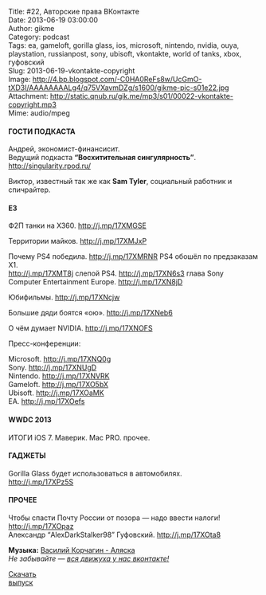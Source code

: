 Title: #22, Авторские права ВКонтакте  
Date: 2013-06-19 03:00:00  
Author: gikme  
Category: podcast  
Tags: ea, gameloft, gorilla glass, ios, microsoft, nintendo, nvidia, ouya, playstation, russianpost, sony, ubisoft, vkontakte, world of tanks, xbox, гуфовский  
Slug: 2013-06-19-vkontakte-copyright  
Image: http://4.bp.blogspot.com/-C0HA0ReFs8w/UcGmO-tXD3I/AAAAAAAALg4/q75VXavmDZg/s1600/gikme-pic-s01e22.jpg  
Attachment: http://static.qnub.ru/gik.me/mp3/s01/00022-vkontakte-copyright.mp3  
Mime: audio/mpeg

#### ГОСТИ ПОДКАСТА

Андрей, экономист-финансисит.  
Ведущий подкаста **“Восхитительная сингулярность”**.  
<http://singularity.rpod.ru/>

Виктор, известный так же как **Sam Tyler**, социальный работник и  
спичрайтер.

#### E3 

Ф2П танки на X360. <http://j.mp/17XMGSE>

Территории майков. <http://j.mp/17XMJxP> 

Почему PS4 победила. <http://j.mp/17XMRNR> PS4 обошёл по предзаказам X1.  
<http://j.mp/17XMT8j> слепой PS4. <http://j.mp/17XN6s3> глава Sony  
Computer Entertainment Europe. <http://j.mp/17XN8jD> 

Юбифильмы. <http://j.mp/17XNcjw>

Большие дяди боятся «ою». <http://j.mp/17XNeb6>

О чём думает NVIDIA. <http://j.mp/17XNOFS>

Пресс-конференции: 

Microsoft. <http://j.mp/17XNQ0g>  
Sony. <http://j.mp/17XNUgD>  
Nintendo. <http://j.mp/17XNVRK>  
Gameloft. <http://j.mp/17XO5bX>   
Ubisoft. <http://j.mp/17XOaMK>  
EA. <http://j.mp/17XOefs>

#### WWDC 2013

ИТОГИ iOS 7. Маверик. Mac PRO. прочее. 

#### ГАДЖЕТЫ 

<div>

Gorilla Glass будет использоваться в автомобилях.  
<http://j.mp/17XPz5S>

#### ПРОЧЕЕ

Чтобы спасти Почту России от позора — надо ввести налоги!  
<http://j.mp/17XOpaz>  
Александр “AlexDarkStalker98” Гуфовский. <http://j.mp/17XOta8>

**Музыка:** [Василий Корчагин - Аляска](http://vk.com/bacc3)  
*Не забывайте — [вся движуха у нас вконтакте!](http://vk.com/gikme)*

[Скачать  
выпуск](http://static.qnub.ru/gik.me/mp3/s01/00022-vkontakte-copyright.mp3)

</div>

